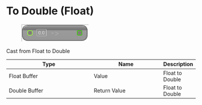 # To Double (Float)

<div align="left" data-full-width="false">

<figure><img src="To_Double_(Float).png" alt=""><figcaption></figcaption></figure>

</div>

Cast from Float to Double

<table>
<thead><tr><th width="250">Type</th><th width="200">Name</th><th>Description</th></tr></thead>
<tbody>
<tr><td>Float Buffer</td><td>Value</td><td>Float to Double</td></tr>
<tr><td>Double Buffer</td><td>Return Value</td><td>Float to Double</td></tr>
</tbody>
</table>